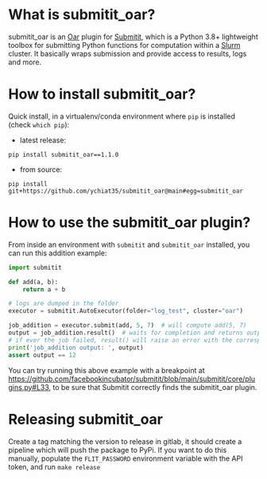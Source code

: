 # What is submitit_oar?
submitit_oar is an [Oar](https://oar.imag.fr/) plugin for [Submitit](https://github.com/facebookincubator/submitit), which is a Python 3.8+ lightweight toolbox for submitting Python functions for computation within a [Slurm](https://slurm.schedmd.com/quickstart.html) cluster. It basically wraps submission and provide access to results, logs and more.

# How to install submitit_oar?
Quick install, in a virtualenv/conda environment where `pip` is installed (check `which pip`):
- latest release:
```
pip install submitit_oar==1.1.0
```
- from source:
```
pip install git+https://github.com/ychiat35/submitit_oar@main#egg=submitit_oar
```

# How to use the submitit_oar plugin?
From inside an environment with `submitit` and `submitit_oar` installed, you can run this addition example:

```python
import submitit

def add(a, b):
    return a + b

# logs are dumped in the folder
executor = submitit.AutoExecutor(folder="log_test", cluster="oar")

job_addition = executor.submit(add, 5, 7)  # will compute add(5, 7)
output = job_addition.result()  # waits for completion and returns output
# if ever the job failed, result() will raise an error with the corresponding trace
print('job_addition output: ', output)
assert output == 12
```

You can try running this above example with a breakpoint at https://github.com/facebookincubator/submitit/blob/main/submitit/core/plugins.py#L33, to be sure that Submitit correctly finds the submitit_oar plugin.

# Releasing submitit_oar

Create a tag matching the version to release in gitlab, it should create a pipeline which will push the package to PyPi.
If you want to do this manually, populate the `FLIT_PASSWORD` environment variable with the API token, and run `make release`
